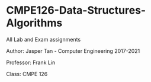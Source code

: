 # CMPE126-Data-Structures-Algorithms
All Lab and Exam assignments

Author: Jasper Tan - Computer Engineering 2017-2021

Professor: Frank Lin 

Class: CMPE 126
